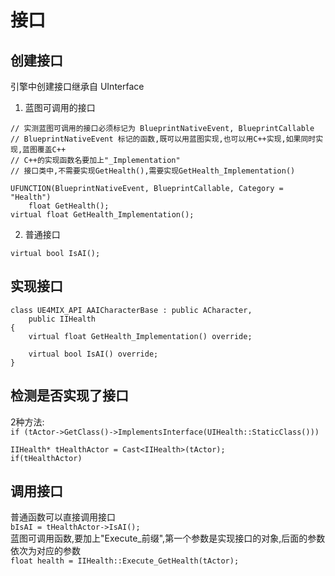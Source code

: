 # 接口
## 创建接口
引擎中创建接口继承自 UInterface  
1. 蓝图可调用的接口  
```
// 实测蓝图可调用的接口必须标记为 BlueprintNativeEvent, BlueprintCallable
// BlueprintNativeEvent 标记的函数,既可以用蓝图实现,也可以用C++实现,如果同时实现,蓝图覆盖C++
// C++的实现函数名要加上"_Implementation"
// 接口类中,不需要实现GetHealth(),需要实现GetHealth_Implementation()

UFUNCTION(BlueprintNativeEvent, BlueprintCallable, Category = "Health")
    float GetHealth();
virtual float GetHealth_Implementation();
```
2. 普通接口
```
virtual bool IsAI();
```
## 实现接口
```
class UE4MIX_API AAICharacterBase : public ACharacter,
	public IIHealth
{
	virtual float GetHealth_Implementation() override;
    
    virtual bool IsAI() override;
}
```
## 检测是否实现了接口
2种方法:  
`if (tActor->GetClass()->ImplementsInterface(UIHealth::StaticClass()))`  
```
IIHealth* tHealthActor = Cast<IIHealth>(tActor);
if(tHealthActor)
```
## 调用接口
普通函数可以直接调用接口  
`bIsAI = tHealthActor->IsAI();`  
蓝图可调用函数,要加上"Execute_前缀",第一个参数是实现接口的对象,后面的参数依次为对应的参数  
`float health = IIHealth::Execute_GetHealth(tActor);`  
